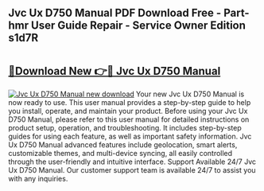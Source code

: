 ## Jvc Ux D750 Manual PDF Download Free - Part-hmr User Guide Repair - Service Owner Edition s1d7R

# <h2><a href="http://cf29081.oget.top/?id=Jvc+Ux+D750+Manual">🔗Download New 👉🔴 Jvc Ux D750 Manual</a></h2>

[![Jvc Ux D750 Manual new download](https://i.imgur.com/5g1atiW.png)](http://cf29081.oget.top/?id=Jvc+Ux+D750+Manual)
Your new Jvc Ux D750 Manual is now ready to use. This user manual provides a step-by-step guide to help you install, operate, and maintain your product. Before using your Jvc Ux D750 Manual, please refer to this user manual for detailed instructions on product setup, operation, and troubleshooting. It includes step-by-step guides for using each feature, as well as important safety information. Jvc Ux D750 Manual advanced features include geolocation, smart alerts, customizable themes, and multi-device syncing, all easily controlled through the user-friendly and intuitive interface. Support Available 24/7 Jvc Ux D750 Manual. Our customer support team is available 24/7 to assist you with any inquiries.
